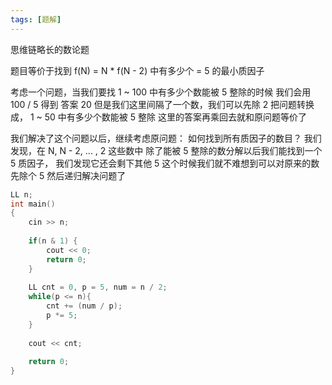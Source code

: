```yaml
---
tags: [题解]
---
```






思维链略长的数论题



题目等价于找到 f(N) = N * f(N - 2) 中有多少个 = 5 的最小质因子
    

考虑一个问题，当我们要找 1 ~ 100 中有多少个数能被 5 整除的时候
我们会用 100 / 5 得到 答案 20
但是我们这里间隔了一个数，我们可以先除 2 
把问题转换成， 1 ~ 50 中有多少个数能被 5 整除
这里的答案再乘回去就和原问题等价了



我们解决了这个问题以后，继续考虑原问题：
如何找到所有质因子的数目？
我们发现，在 N, N - 2, ... , 2 这些数中
除了能被 5 整除的数分解以后我们能找到一个 5 质因子，
我们发现它还会剩下其他 5 
这个时候我们就不难想到可以对原来的数先除个 5 然后递归解决问题了



```C++
LL n;
int main()
{
    cin >> n;
    
    if(n & 1) {
        cout << 0;
        return 0;
    }
    
    LL cnt = 0, p = 5, num = n / 2;
    while(p <= n){
        cnt += (num / p);
        p *= 5;
    }
    
    cout << cnt;
    
    return 0;
}
```

